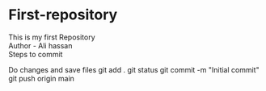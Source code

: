 # First-repository
This is my first Repository
<br>
Author - Ali hassan
<br>
Steps to commit

Do changes and save files
git add .
git status
git commit -m "Initial commit"
git push  origin  main
